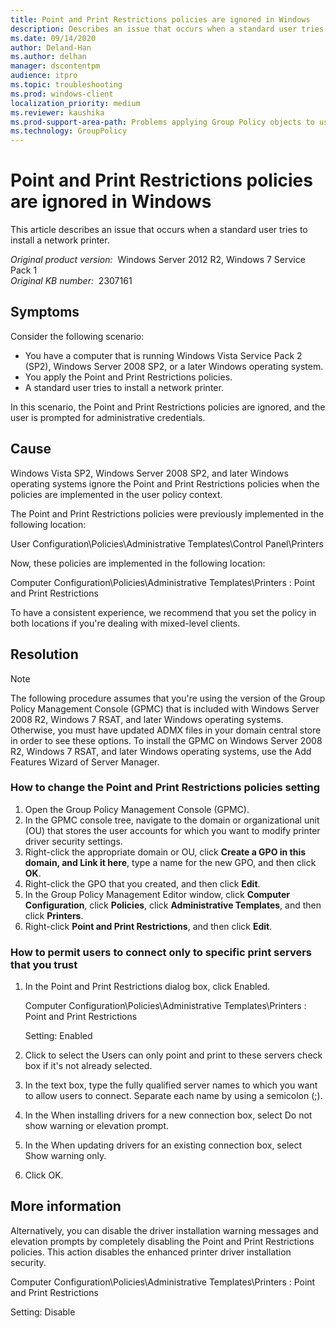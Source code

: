 ```yaml
---
title: Point and Print Restrictions policies are ignored in Windows
description: Describes an issue that occurs when a standard user tries to install a network printer. Provides a resolution.
ms.date: 09/14/2020
author: Deland-Han
ms.author: delhan
manager: dscontentpm
audience: itpro
ms.topic: troubleshooting
ms.prod: windows-client
localization_priority: medium
ms.reviewer: kaushika
ms.prod-support-area-path: Problems applying Group Policy objects to users or computers
ms.technology: GroupPolicy
---
```

# Point and Print Restrictions policies are ignored in Windows

This article describes an issue that occurs when a standard user tries to install a network printer. 

_Original product version:_ &nbsp;Windows Server 2012 R2, Windows 7 Service Pack 1  
_Original KB number:_ &nbsp;2307161

## Symptoms

Consider the following scenario:
- You have a computer that is running Windows Vista Service Pack 2 (SP2), Windows Server 2008 SP2, or a later Windows operating system. 
- You apply the Point and Print Restrictions policies.
- A standard user tries to install a network printer.

In this scenario, the Point and Print Restrictions policies are ignored, and the user is prompted for administrative credentials.

## Cause

Windows Vista SP2, Windows Server 2008 SP2, and later Windows operating systems ignore the Point and Print Restrictions policies when the policies are implemented in the user policy context.

The Point and Print Restrictions policies were previously implemented in the following location:

User Configuration\Policies\Administrative Templates\Control Panel\Printers 

Now, these policies are implemented in the following location:

Computer Configuration\Policies\Administrative Templates\Printers : Point and Print Restrictions

To have a consistent experience, we recommend that you set the policy in both locations if you're dealing with mixed-level clients.

## Resolution

> [!NOTE]
> The following procedure assumes that you're using the version of the Group Policy Management Console (GPMC) that is included with Windows Server 2008 R2, Windows 7 RSAT, and later Windows operating systems. Otherwise, you must have updated ADMX files in your domain central store in order to see these options. To install the GPMC on Windows Server 2008 R2, Windows 7 RSAT, and later Windows operating systems, use the Add Features Wizard of Server Manager. 

### How to change the Point and Print Restrictions policies setting

1. Open the Group Policy Management Console (GPMC).
2. In the GPMC console tree, navigate to the domain or organizational unit (OU) that stores the user accounts for which you want to modify printer driver security settings.
3. Right-click the appropriate domain or OU, click **Create a GPO in this domain, and Link it here**, type a name for the new GPO, and then click **OK**.
4. Right-click the GPO that you created, and then click **Edit**.
5. In the Group Policy Management Editor window, click **Computer Configuration**, click **Policies**, click **Administrative Templates**, and then click **Printers**.
6. Right-click **Point and Print Restrictions**, and then click **Edit**.

### How to permit users to connect only to specific print servers that you trust


1. In the Point and Print Restrictions dialog box, click Enabled.

    Computer Configuration\Policies\Administrative Templates\Printers : Point and Print Restrictions  
    
    Setting: Enabled 
    
2. Click to select the Users can only point and print to these servers check box if it's not already selected.
3. In the text box, type the fully qualified server names to which you want to allow users to connect. Separate each name by using a semicolon (;).
4. In the When installing drivers for a new connection box, select Do not show warning or elevation prompt.
5. In the When updating drivers for an existing connection box, select Show warning only.
6. Click OK.


## More information

Alternatively, you can disable the driver installation warning messages and elevation prompts by completely disabling the Point and Print Restrictions policies. This action disables the enhanced printer driver installation security.

Computer Configuration\Policies\Administrative Templates\Printers : Point and Print Restrictions  

Setting: Disable
